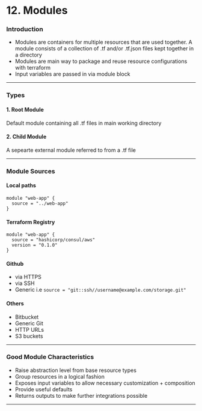 # 12. Modules

### Introduction

* Modules are containers for multiple resources that are used together. A module consists of a collection of .tf and/or .tf.json files kept together in a directory
* Modules are main way to package and reuse resource configurations with terraform
* Input variables are passed in via module block

***

### Types

#### 1. Root Module

Default module containing all .tf files in main working directory

#### 2. Child Module

A sepearte external module referred to from a .tf file

***

### Module Sources

#### Local paths

```hcl
module "web-app" {
  source = "../web-app"
}
```

#### Terraform Registry

```hcl
module "web-app" {
  source = "hashicorp/consul/aws"
  version = "0.1.0"
}
```

#### Github

* via HTTPS
* via SSH
* Generic i.e `source = "git::ssh//username@example.com/storage.git"`

#### Others

* Bitbucket
* Generic Git
* HTTP URLs
* S3 buckets

***

### Good Module Characteristics

* Raise abstraction level from base resource types
* Group resources in a logical fashion
* Exposes input variables to allow necessary customization + composition
* Provide useful defaults
* Returns outputs to make further integrations possible

***
